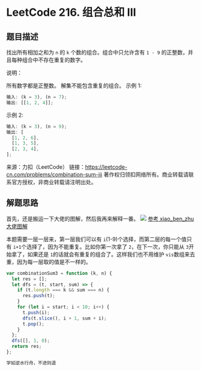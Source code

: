# LeetCode 216. 组合总和 III

## 题目描述

找出所有相加之和为 `n` 的 `k` 个数的组合。组合中只允许含有 `1 - 9` 的正整数，并且每种组合中不存在重复的数字。

说明：

所有数字都是正整数。
解集不能包含重复的组合。
示例 1:

```javascript
输入: (k = 3), (n = 7);
输出: [[1, 2, 4]];
```

示例 2:

```javascript
输入: (k = 3), (n = 9);
输出: [
  [1, 2, 6],
  [1, 3, 5],
  [2, 3, 4],
];
```

来源：力扣（LeetCode）
链接：https://leetcode-cn.com/problems/combination-sum-iii
著作权归领扣网络所有。商业转载请联系官方授权，非商业转载请注明出处。

## 解题思路

首先，还是搬运一下大佬的图解，然后我再来解释一番。
![](https://img-blog.csdnimg.cn/20200918154008515.png?x-oss-process=image/watermark,type_ZmFuZ3poZW5naGVpdGk,shadow_10,text_aHR0cHM6Ly9ibG9nLmNzZG4ubmV0L3dlaXhpbl80MjQyOTcxOA==,size_16,color_FFFFFF,t_70#pic_center)
<a href="https://leetcode-cn.com/problems/combination-sum-iii/solution/shou-hua-tu-jie-216-zu-he-zong-he-iii-by-xiao_ben_/">参考 xiao_ben_zhu 大佬图解</a>

本题需要一层一层来，第一层我们可以有 `i`(1-9)个选择，而第二层的每一个值只有 `i+1`个选择了，因为不能重复。比如你第一次拿了 `2`，在下一次，你只能从 `3`开始拿了，如果还是 `1`的话就会有重复的组合了。这样我们也不用维护 `vis`数组来去重，因为每一层取的值是不一样的。

```javascript
var combinationSum3 = function (k, n) {
  let res = [];
  let dfs = (t, start, sum) => {
    if (t.length === k && sum === n) {
      res.push(t);
    }
    for (let i = start; i < 10; i++) {
      t.push(i);
      dfs(t.slice(), i + 1, sum + i);
      t.pop();
    }
  };
  dfs([], 1, 0);
  return res;
};
```

```javascript
学如逆水行舟，不进则退
```
